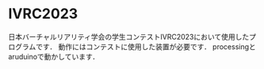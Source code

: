 # IVRC2023
日本バーチャルリアリティ学会の学生コンテストIVRC2023において使用したプログラムです．
動作にはコンテストに使用した装置が必要です．
processingとaruduinoで動かしています．
